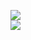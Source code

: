[![](https://img.shields.io/badge/Made%20With-Github%20Spray-lightgrey.svg?style=for-the-badge&logo=github)](https://github.com/Annihil/github-spray#11100)  
[![](https://i.imgur.com/2DrTn0Z.gif)](https://github.com/Annihil/github-spray)